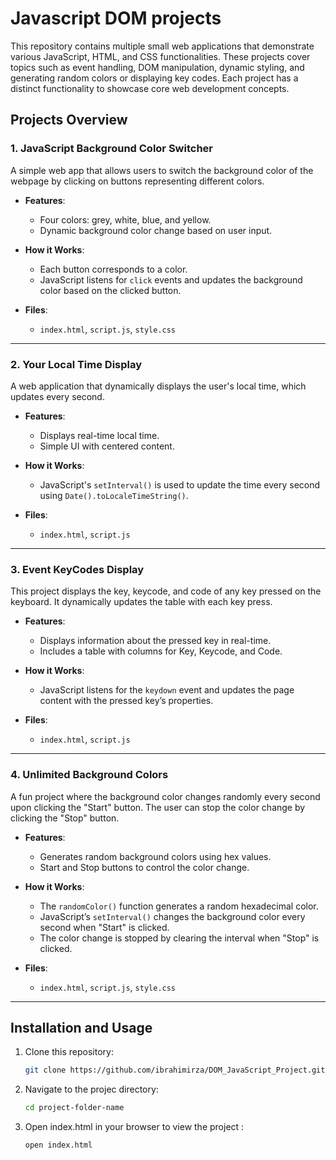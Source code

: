 # Javascript DOM projects

This repository contains multiple small web applications that demonstrate various JavaScript, HTML, and CSS functionalities. These projects cover topics such as event handling, DOM manipulation, dynamic styling, and generating random colors or displaying key codes. Each project has a distinct functionality to showcase core web development concepts.

## Projects Overview

### 1. **JavaScript Background Color Switcher**

A simple web app that allows users to switch the background color of the webpage by clicking on buttons representing different colors.

- **Features**: 
  - Four colors: grey, white, blue, and yellow.
  - Dynamic background color change based on user input.
  
- **How it Works**:
  - Each button corresponds to a color.
  - JavaScript listens for `click` events and updates the background color based on the clicked button.

- **Files**: 
  - `index.html`, `script.js`, `style.css`

---

### 2. **Your Local Time Display**

A web application that dynamically displays the user's local time, which updates every second.

- **Features**: 
  - Displays real-time local time.
  - Simple UI with centered content.
  
- **How it Works**:
  - JavaScript's `setInterval()` is used to update the time every second using `Date().toLocaleTimeString()`.

- **Files**: 
  - `index.html`, `script.js`

---

### 3. **Event KeyCodes Display**

This project displays the key, keycode, and code of any key pressed on the keyboard. It dynamically updates the table with each key press.

- **Features**: 
  - Displays information about the pressed key in real-time.
  - Includes a table with columns for Key, Keycode, and Code.
  
- **How it Works**:
  - JavaScript listens for the `keydown` event and updates the page content with the pressed key’s properties.

- **Files**: 
  - `index.html`, `script.js`

---

### 4. **Unlimited Background Colors**

A fun project where the background color changes randomly every second upon clicking the "Start" button. The user can stop the color change by clicking the "Stop" button.

- **Features**: 
  - Generates random background colors using hex values.
  - Start and Stop buttons to control the color change.
  
- **How it Works**:
  - The `randomColor()` function generates a random hexadecimal color.
  - JavaScript’s `setInterval()` changes the background color every second when "Start" is clicked.
  - The color change is stopped by clearing the interval when "Stop" is clicked.

- **Files**: 
  - `index.html`, `script.js`, `style.css`

---

## Installation and Usage

1. Clone this repository:
   ```bash
   git clone https://github.com/ibrahimirza/DOM_JavaScript_Project.git

2. Navigate to the projec directory:
   ```bash
   cd project-folder-name

3. Open index.html in your browser to view the project :
    ```bash
    open index.html
